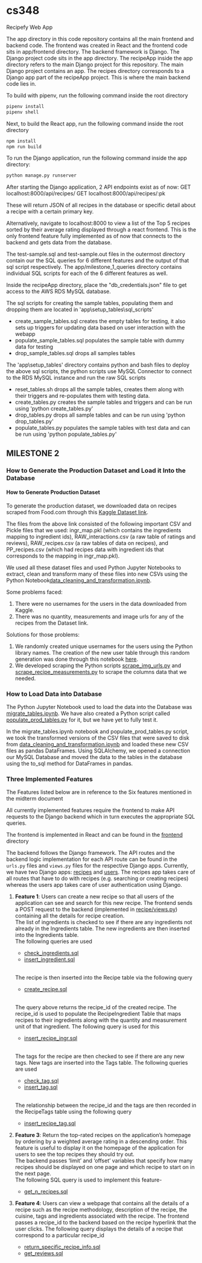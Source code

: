 # cs348

[//]: # 'This read me is written in Markdown read with interpreter for best results '


Recipefy Web App

The app directory in this code repository contains all the main frontend and backend code.
The frontend was created in React and the frontend code sits in app/frontend directory.
The backend framework is Django. The Django project code sits in the app directory.
The recipeApp inside the app directory refers to the main Django project for this repository. The main Django project contains
an app. The recipes directory corresponds to a Django app part of the recipeApp project. This is where the main backend code
lies in.

To build with pipenv, run the following command inside the root directory

```bash
pipenv install
pipenv shell
```

Next, to build the React app, run the following command inside the root directory

```bash
npm install
npm run build
```

To run the Django application, run the following command inside the app directory:

```bash
python manage.py runserver
```

After starting the Django application, 2 API endpoints exist as of now:
GET localhost:8000/api/recipes/
GET localhost:8000/api/recipes/:pk

These will return JSON of all recipes in the database or specific detail about a recipe with a certain primary key.

Alternatively, navigate to localhost:8000 to view a list of the Top 5 recipes sorted by their average rating displayed through a react frontend.
This is the only frontend feature fully implemented as of now that connects to the backend and gets data from the database.

The test-sample.sql and test-sample.out files in the outermost directory contain our the SQL queries for 6 different features and the output of that sql script respectively. The app/milestone_1_queries directory contains individual SQL scripts for each of the 6 different features as well.

Inside the recipeApp directory, place the "db_credentials.json" file to get access to the AWS RDS MySQL database.

The sql scripts for creating the sample tables, populating them and dropping them are located in 'app\setup_tables\sql_scripts\'

- create_sample_tables.sql creates the empty tables for testing, it also sets up triggers for updating data based on user interaction with the webapp
- populate_sample_tables.sql populates the sample table with dummy data for testing
- drop_sample_tables.sql drops all samples tables

The 'app\setup_tables' directory contains python and bash files to deploy the above sql scripts, the python scripts use MySQL Connector to connect to the RDS MySQL instance and run the raw SQL scripts

- reset_tables.sh drops all the sample tables, creates them along with their triggers and re-populates them with testing data.
- create_tables.py creates the sample tables and triggers and can be run using 'python create_tables.py'
- drop_tables.py drops all sample tables and can be run using 'python drop_tables.py'
- populate_tables.py populates the sample tables with test data and can be run using 'python populate_tables.py'

## MILESTONE 2

### How to Generate the Production Dataset and Load it Into the Database

#### How to Generate Production Dataset

To generate the production dataset, we downloaded data on recipes scraped from Food.com through this [Kaggle Dataset link](https://www.kaggle.com/shuyangli94/food-com-recipes-and-user-interactions).

The files from the above link consisted of the following important CSV and Pickle files that we used: ingr_map.pkl (which contains the ingredients mapping to ingredient ids), RAW_interactions.csv (a raw table of ratings and reviews), RAW_recipes.csv (a raw tables of data on recipes), and PP_recipes.csv (which had recipes data with ingredient ids that corresponds to the mapping in ingr_map.pkl).

We used all these dataset files and used Python Jupyter Notebooks to extract, clean and transform many of these files into new CSVs using the Python Notebook[data_cleaning_and_transformation.ipynb](https://github.com/mcompscis/recipeApp/blob/main/app/setup_tables/data_cleaning_and_transformation.ipynb).

Some problems faced: 
1. There were no usernames for the users in the data downloaded from Kaggle.
2. There was no quantity, measurements and image urls for any of the recipes from the Dataset link.

Solutions for those problems:
1. We randomly created unique usernames for the users using the Python library names. The creation of the new user table through this random generation was done through this notebook [here](https://github.com/mcompscis/recipeApp/blob/main/app/setup_tables/create_user_tables_and_experiment_migration.ipynb).
2. We developed scraping the Python scripts [scrape_img_urls.py](https://github.com/mcompscis/recipeApp/blob/main/app/setup_tables/scrape_img_urls.py) and [scrape_recipe_measurements.py](https://github.com/mcompscis/recipeApp/blob/main/app/setup_tables/scrape_recipe_measurements.py) to scrape the columns data that we needed.


### How to Load Data into Database

The Python Jupyter Notebook used to load the data into the Database was [migrate_tables.ipynb](https://github.com/mcompscis/recipeApp/blob/main/app/setup_tables/migrate_tables.ipynb). We have also created a Python script called [populate_prod_tables.py](https://github.com/mcompscis/recipeApp/blob/main/app/setup_tables/populate_prod_tables.py) for it, but we have yet to fully test it.

In the migrate_tables.ipynb notebook and populate_prod_tables.py script, we took the transformed versions of the CSV files that were saved to disk from  [data_cleaning_and_transformation.ipynb](https://github.com/mcompscis/recipeApp/blob/main/app/setup_tables/data_cleaning_and_transformation.ipynb) and loaded these new CSV files as pandas DataFrames. Using SQLAlchemy, we opened a connection our MySQL Database and moved the data to the tables in the database using the to_sql method for DataFrames in pandas. 

### Three Implemented Features

The Features listed below are in reference to the Six features mentioned in the midterm document 

All currently implemented features require the frontend to make API requests to the Django backend which in turn executes the appropriate SQL queries.

The frontend is implemented in React and can be found in the [frontend](https://github.com/mcompscis/recipeApp/tree/main/app/frontend) directory

The backend follows the Django framework. The API routes and the backend logic implementation for each API route can be found in the `urls.py` files and `views.py` files for the respective Django apps. Currently, we have two Django apps: [recipes](https://github.com/mcompscis/recipeApp/tree/main/app/recipes) and [users](https://github.com/mcompscis/recipeApp/tree/main/app/users). The recipes app takes care of all routes that have to do with recipes (e.g. searching or creating recipes) whereas the users app takes care of user authentication using Django.

1. **Feature 1**: Users can create a new recipe so that all users of the application can see and search for this new recipe. The frontend sends a POST request to the backend (implemented in [recipe/views.py](https://github.com/mcompscis/recipeApp/blob/main/app/recipes/views.py)) containing all the details for recipe creation. <br>
The list of ingredients is checked to see if there are any ingredients not already in the Ingredients table. The new ingredients are then inserted into the Ingredients table.<br>
The following queries are used
    - [check_ingredients.sql](https://github.com/mcompscis/recipeApp/blob/main/app/recipes/recipe_queries/check_ingredients.sql)
    - [insert_ingredient.sql](https://github.com/mcompscis/recipeApp/blob/main/app/recipes/recipe_queries/insert_ingredients.sql)

    <br> The recipe is then inserted into the Recipe table via the following query
    - [create_recipe.sql](https://github.com/mcompscis/recipeApp/blob/main/app/recipes/recipe_queries/create_recipe.sql)  

    <br> The query above returns the recipe_id of the created recipe. The recipe_id is used to populate the RecipeIngredient Table that maps recipes to their ingredients along with the quantity and measurement unit of that ingredient.
The following query is used for this
    - [insert_recipe_ingr.sql](https://github.com/mcompscis/recipeApp/blob/main/app/recipes/recipe_queries/insert_recipe_ingr.sql)

    <br>The tags for the recipe are then checked to see if there are any new tags. New tags are inserted into the Tags table. The following queries are used
    - [check_tag.sql](https://github.com/mcompscis/recipeApp/blob/main/app/recipes/recipe_queries/check_tag.sql)
    - [insert_tag.sql](https://github.com/mcompscis/recipeApp/blob/main/app/recipes/recipe_queries/insert_tag.sql)

    <br> The relationship between the recipe_id and the tags are then recorded in the RecipeTags table using the following query  
    - [insert_recipe_tag.sql](https://github.com/mcompscis/recipeApp/blob/main/app/recipes/recipe_queries/insert_recipe_tag.sql)

  
2. **Feature 3**: Return the top-rated recipes on the application’s homepage by ordering by a weighted average rating in a descending order. This feature is useful to display it on the homepage of the application for users to see the top recipes they should try out.   
The backend passes ‘limit’ and ‘offset’ variables that specify how many recipes should be displayed on one page and which recipe to start on in the next page.  
The following SQL query is used to implement this feature-
    - [get_n_recipes.sql](https://github.com/mcompscis/recipeApp/blob/main/app/recipes/recipe_queries/get_n_recipes.sql)

3. **Feature 4**: Users can view a webpage that contains all the details of a recipe such as the recipe methodology, description of the recipe, the cuisine, tags and ingredients associated with the recipe.  The frontend passes a recipe_id to the backend based on the recipe hyperlink that the user clicks.   The following query displays the details of a recipe that correspond to a particular recipe_id  
    - [return_specific_recipe_info.sql](https://github.com/mcompscis/recipeApp/blob/main/app/recipes/recipe_queries/return_specific_recipe_info.sql)
    - [get_reviews.sql](https://github.com/mcompscis/recipeApp/blob/main/app/recipes/recipe_queries/get_reviews.sql)

